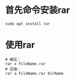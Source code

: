 # 首先命令安装rar

```shell
sudo apt install rar
```

# 使用rar

```shell
# 解压：
rar x FileName.rar
# 压缩：
rar a FileName.rar DirName
```




